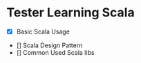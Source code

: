 # Tester Learning Scala

- [X] Basic Scala Usage
- [] Scala Design Pattern
- [] Common Used Scala libs